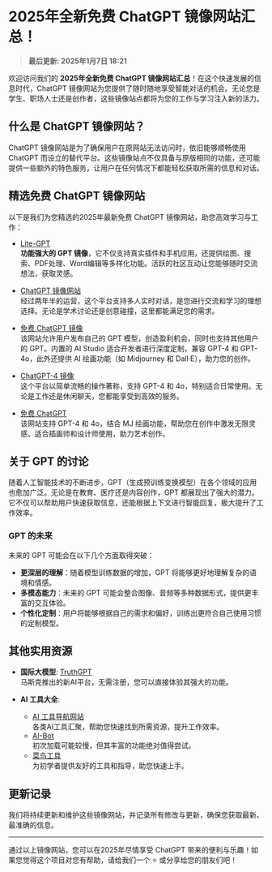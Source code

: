 # 2025年全新免费 ChatGPT 镜像网站汇总！

> **最后更新: 2025年1月7日 18:21**

欢迎访问我们的 **2025年全新免费 ChatGPT 镜像网站汇总**！在这个快速发展的信息时代，ChatGPT 镜像网站为您提供了随时随地享受智能对话的机会。无论您是学生、职场人士还是创作者，这些镜像站点都将为您的工作与学习注入新的活力。

## 什么是 ChatGPT 镜像网站？

ChatGPT 镜像网站是为了确保用户在原网站无法访问时，依旧能够顺畅使用 ChatGPT 而设立的替代平台。这些镜像站点不仅具备与原版相同的功能，还可能提供一些额外的特色服务，让用户在任何情况下都能轻松获取所需的信息和对话。

## 精选免费 ChatGPT 镜像网站

以下是我们为您精选的2025年最新免费 ChatGPT 镜像网站，助您高效学习与工作：

- [Lite-GPT](https://link.fuckicoding.com/)  
  **功能强大的 GPT 镜像**，它不仅支持真实插件和手机应用，还提供绘图、搜索、PDF处理、Word编辑等多样化功能。活跃的社区互动让您能够随时交流想法，获取灵感。

- [ChatGPT 镜像网站](https://reurl.cc/6jGK2V)  
  经过两年半的运营，这个平台支持多人实时对话，是您进行交流和学习的理想选择。无论是学术讨论还是创意碰撞，这里都能满足您的需求。

- [免费 ChatGPT 镜像](https://newpc.icoding.link/?debug=true)  
  该网站允许用户发布自己的 GPT 模型，创造盈利机会，同时也支持其他用户的 GPT。内置的 AI Studio 适合开发者进行深度定制，兼容 GPT-4 和 GPT-4o，此外还提供 AI 绘画功能（如 Midjourney 和 Dall·E），助力您的创作。

- [ChatGPT-4 镜像](https://chatgpt.com)  
  这个平台以简单流畅的操作著称，支持 GPT-4 和 4o，特别适合日常使用。无论是工作还是休闲聊天，您都能享受到高效的服务。

- [免费 ChatGPT](https://lanjing.ai/)  
  该网站支持 GPT-4 和 4o，结合 MJ 绘画功能，帮助您在创作中激发无限灵感。适合插画师和设计师使用，助力艺术创作。

## 关于 GPT 的讨论

随着人工智能技术的不断进步，GPT（生成预训练变换模型）在各个领域的应用也愈加广泛。无论是在教育、医疗还是内容创作，GPT 都展现出了强大的潜力。它不仅可以帮助用户快速获取信息，还能根据上下文进行智能回复，极大提升了工作效率。

### GPT 的未来

未来的 GPT 可能会在以下几个方面取得突破：

- **更深层的理解**：随着模型训练数据的增加，GPT 将能够更好地理解复杂的语境和情感。
- **多模态能力**：未来的 GPT 可能会整合图像、音频等多种数据形式，提供更丰富的交互体验。
- **个性化定制**：用户将能够根据自己的需求和偏好，训练出更符合自己使用习惯的定制模型。

## 其他实用资源

- **国际大模型**: [TruthGPT](https://talk.truthgpt.one/)  
  马斯克推出的新AI平台，无需注册，您可以直接体验其强大的功能。

- **AI 工具大全**: 
  - [AI 工具导航网站](https://yixiaai.cn/)  
    各类AI工具汇聚，帮助您快速找到所需资源，提升工作效率。
  - [AI-Bot](https://ai-bot.cn)  
    初次加载可能较慢，但其丰富的功能绝对值得尝试。
  - [菜鸟工具](https://c.runoob.com/ai/)  
    为初学者提供友好的工具和指导，助您快速上手。

## 更新记录

我们将持续更新和维护这些镜像网站，并记录所有修改与更新，确保您获取最新、最准确的信息。

---

通过以上镜像网站，您可以在2025年尽情享受 ChatGPT 带来的便利与乐趣！如果您觉得这个项目对您有帮助，请给我们一个 ⭐️ 或分享给您的朋友们吧！
